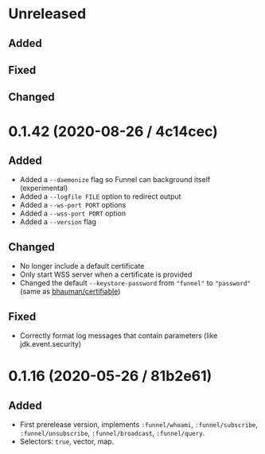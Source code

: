 # Unreleased

## Added

## Fixed

## Changed

# 0.1.42 (2020-08-26 / 4c14cec)

## Added

- Added a `--daemonize` flag so Funnel can background itself (experimental)
- Added a `--logfile FILE` option to redirect output
- Added a `--ws-port PORT` options
- Added a `--wss-port PORT` option
- Added a `--version` flag

## Changed

- No longer include a default certificate
- Only start WSS server when a certificate is provided
- Changed the default `--keystore-password` from `"funnel"` to `"password"`
  (same as [bhauman/certifiable](https://github.com/bhauman/certifiable))

## Fixed

- Correctly format log messages that contain parameters (like jdk.event.security)

# 0.1.16 (2020-05-26 / 81b2e61)

## Added

- First prerelease version, implements `:funnel/whoami`, `:funnel/subscribe`,
  `:funnel/unsubscribe`, `:funnel/broadcast`, `:funnel/query`.
- Selectors: `true`, vector, map.